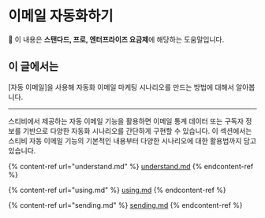# 이메일 자동화하기

**💬** 이 내용은 **스탠다드, 프로, 엔터프라이즈 요금제**에 해당하는 도움말입니다.

## 이 글에서는 <a href="#h_01h9t7h2chmq2fvwjbd17rxkjg" id="h_01h9t7h2chmq2fvwjbd17rxkjg"></a>

\[자동 이메일]을 사용해 자동화 이메일 마케팅 시나리오를 만드는 방법에 대해서 알아봅니다.

***

스티비에서 제공하는 자동 이메일 기능을 활용하면 이메일 통계 데이터 또는 구독자 정보를 기반으로 다양한 자동화 시나리오를 간단하게 구현할 수 있습니다. 이 섹션에서는 스티비 자동 이메일 기능의 기본적인 내용부터 다양한 시나리오에 대한 활용법까지 담고 있습니다.

{% content-ref url="understand.md" %}
[understand.md](understand.md)
{% endcontent-ref %}

{% content-ref url="using.md" %}
[using.md](using.md)
{% endcontent-ref %}

{% content-ref url="sending.md" %}
[sending.md](sending.md)
{% endcontent-ref %}
